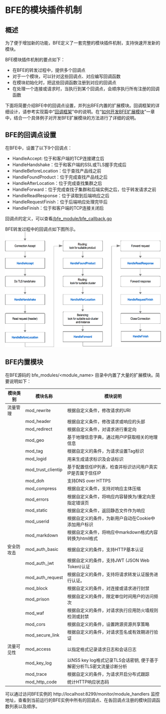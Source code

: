 # BFE的模块插件机制

## 概述

为了便于增加新的功能，BFE定义了一套完整的模块插件机制，支持快速开发新的模块。

BFE模块插件机制的要点如下：

- 在BFE的转发过程中，提供多个回调点
- 对于一个模块，可以针对这些回调点、对应编写回调函数
- 在模块初始化时，把这些回调函数注册到对应的回调点
- 在处理一个连接或请求时，当执行到某个回调点，会顺序执行所有注册的回调函数

下面将简要介绍BFE中的回调点设置，并列出BFE内置的扩展模块。回调框架的详细设计，请参考实现篇中“[回调框架](../../implementation/model_framework/model_framework.md)”中的说明。在“[如何开发BFE扩展模块](../../develop/how_to_write_module/how_to_write_module.md)”一章中，结合一个具体例子对开发BFE扩展模块的方法进行了详细的说明。

## BFE的回调点设置

在BFE中，设置了以下9个回调点：

- HandleAccept: 位于和客户端的TCP连接建立后
- HandleHandshake：位于和客户端的SSL或TLS握手完成后
- HandleBeforeLocation：位于查找产品线之前
- HandleFoundProduct：位于完成查找产品线之后
- HandleAfterLocation：位于完成查找集群之后
- HandleForward：位于完成查找子集群和后端实例之后，位于转发请求之前
- HandleReadResponse：位于读取到后端响应之后
- HandleRequestFinish：位于后端响应处理完毕后
- HandleFinish：位于和客户端的TCP连接关闭后

回调点的定义，可以查看[/bfe_module/bfe_callback.go](https://github.com/bfenetworks/bfe/tree/master/bfe_module/bfe_callback.go)

BFE转发过程中的回调点如下图所示。
![bfe callback](./bfe-callback.png)



## BFE内置模块

在BFE源码的 bfe_modules/<module_name> 目录中内置了大量的扩展模块。简要说明如下：

| 模块类别   | 模块名称           | 模块说明                                                     |
| ---------- | ------------------ | ------------------------------------------------------------ |
| 流量管理   | mod_rewrite        | 根据自定义条件，修改请求的URI                                |
|            | mod_header         | 根据自定义条件，修改请求或响应的头部                         |
|            | mod_redirect       | 根据自定义条件，对请求进行重定向                             |
|            | mod_geo            | 基于地理信息字典，通过用户IP获取相关的地理信息               |
|            | mod_tag            | 根据自定义的条件，为请求设置Tag标识                          |
|            | mod_logid          | 用来生成请求标识及会话标识                                   |
|            | mod_trust_clientip | 基于配置信任IP列表，检查并标识访问用户真实IP是否属于信任IP   |
|            | mod_doh            | 支持DNS over HTTPS                                           |
|            | mod_compress       | 根据自定义条件，支持对响应主体压缩                           |
|            | mod_errors         | 根据自定义条件，将响应内容替换为/重定向至指定错误页          |
|            | mod_static         | 根据自定义条件，返回静态文件作为响应                         |
|            | mod_userid         | 根据自定义的条件，为新用户自动在Cookie中添加用户标识         |
|            | mod_markdown       | 根据自定义条件，将响应中markdown格式内容转换为html格式       |
| 安全防攻击 | mod_auth_basic     | 根据自定义的条件，支持HTTP基本认证                           |
|            | mod_auth_jwt       | 根据自定义的条件，支持JWT (JSON Web Token)认证               |
|            | mod_auth_request   | 根据自定义的条件，支持将请求转发认证服务进行认证。           |
|            | mod_block          | 根据自定义的条件，对连接或请求进行封禁                       |
|            | mod_prison         | 根据自定义的条件，限定单位时间用户的访问频次                 |
|            | mod_waf            | 根据自定义的条件，对请求执行应用防火墙规则检测或封禁         |
|            | mod_cors           | 根据自定义的条件，设置跨源资源共享策略                       |
|            | mod_secure_link    | 根据自定义的条件，对请求签名或有效期进行验证                 |
| 流量可见性 | mod_access         | 以指定格式记录请求日志和会话日志                             |
|            | mod_key_log        | 以NSS key log格式记录TLS会话密钥, 便于基于解密分析TLS密文流量诊断分析 |
|            | mod_trace          | 根据自定义的条件，为请求开启分布式跟踪                       |
|            | mod_http_code      | 统计HTTP响应状态码                                           |

可以通过访问BFE实例的 http://localhost:8299/monitor/module_handlers 监控地址，查看到当前运行的BFE实例中所有的回调点、在各回调点注册的模块回调函数列表以及顺序。